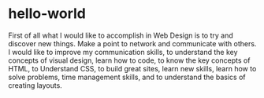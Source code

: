 # hello-world
 First of all what I would like to accomplish in Web Design is to try and discover new things. Make a point to network and communicate with others. I would like to improve my communication skills, to understand the key concepts of visual design, learn how to code, to know the key concepts of HTML, to Understand CSS, to build great sites, learn new skills, learn how to solve problems, time management skills, and to understand the basics of creating layouts.
